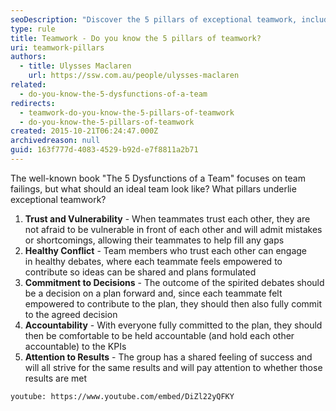 ```yaml
---
seoDescription: "Discover the 5 pillars of exceptional teamwork, including trust and vulnerability, healthy conflict, commitment to decisions, accountability, and attention to results."
type: rule
title: Teamwork - Do you know the 5 pillars of teamwork?
uri: teamwork-pillars
authors:
  - title: Ulysses Maclaren
    url: https://ssw.com.au/people/ulysses-maclaren
related:
  - do-you-know-the-5-dysfunctions-of-a-team
redirects:
  - teamwork-do-you-know-the-5-pillars-of-teamwork
  - do-you-know-the-5-pillars-of-teamwork
created: 2015-10-21T06:24:47.000Z
archivedreason: null
guid: 163f777d-4083-4529-b92d-e7f8811a2b71
---
```


The well-known book "The 5 Dysfunctions of a Team" focuses on team failings, but what should an ideal team look like? What pillars underlie exceptional teamwork?

<!--endintro-->

1. **Trust and Vulnerability** - When teammates trust each other, they are not afraid to be vulnerable in front of each other and will admit mistakes or shortcomings, allowing their teammates to help fill any gaps
2. **Healthy Conflict** - Team members who trust each other can engage in healthy debates, where each teammate feels empowered to contribute so ideas can be shared and plans formulated
3. **Commitment to Decisions** - The outcome of the spirited debates should be a decision on a plan forward and, since each teammate felt empowered to contribute to the plan, they should then also fully commit to the agreed decision
4. **Accountability** - With everyone fully committed to the plan, they should then be comfortable to be held accountable (and hold each other accountable) to the KPIs
5. **Attention to Results** - The group has a shared feeling of success and will all strive for the same results and will pay attention to whether those results are met

`youtube: https://www.youtube.com/embed/DiZl22yQFKY`
